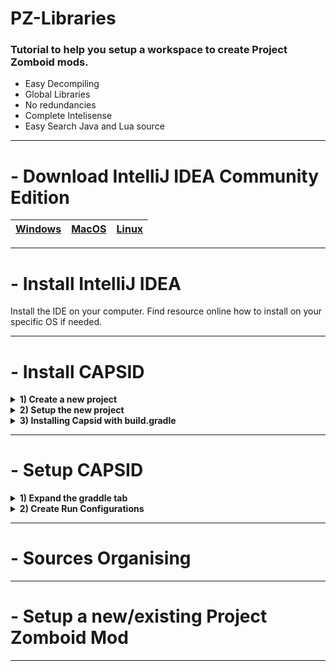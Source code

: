 # PZ-Libraries

### Tutorial to help you setup a workspace to create Project Zomboid mods.  
- Easy Decompiling  
- Global Libraries  
- No redundancies  
- Complete Intelisense
- Easy Search Java and Lua source

---

# - Download IntelliJ IDEA Community Edition
|[Windows](https://www.jetbrains.com/idea/download/#section=windows)|[MacOS](https://www.jetbrains.com/idea/download/#section=mac)|[Linux](https://www.jetbrains.com/idea/download/#section=linux)|
|---|---|---|

---

# - Install IntelliJ IDEA
Install the IDE on your computer. Find resource online how to install on your specific OS if needed.

---

# - Install CAPSID
<details>
    <summary><b>1) Create a new project</b></summary>
    Select <b>File > New > Project...</b>
    <img src="https://github.com/Konijima/PZ-Libraries/blob/Tutorial-v2/Images/SetupCapsid_createNewProject.png?raw=true" />
</details>

<details>
    <summary><b>2) Setup the new project</b></summary>
    We will install Capsid in this new project to get the jar libraries and decompiled source.<br>
    So first, select <b>Groovy</b> & <b>Gradle</b>.
    Then make sure to use Java 17, it should be default when installing IntelliJ.
    <img src="https://github.com/Konijima/PZ-Libraries/blob/Tutorial-v2/Images/SetupCapsid_createNewProject_groovygradle.png?raw=true" />
</details>

<details>
    <summary><b>3) Installing Capsid with build.gradle</b></summary>
    Once the project is set, it should automatically open <b>build.gradle</b>.<br>
    Add this line to the plugins table <pre>id 'io.pzstorm.capsid' version '0.4.2'</pre>.
    <img src="https://github.com/Konijima/PZ-Libraries/blob/Tutorial-v2/Images/SetupCapsid_createNewProject_addCapsid.png?raw=true" />
    Then click on the Load Gradle Icon or press <b>Ctrl + Shift + O</b> to apply the changes.
</details>

---

# - Setup CAPSID

<details>
    <summary><b>1) Expand the graddle tab</b></summary>
    Click on the graddle tab on the right side of the window.
    <img src="https://github.com/Konijima/PZ-Libraries/blob/Tutorial-v2/Images/SetupCapsid_createNewProject_expandgradletab.png?raw=true" />
</details>

<details>
    <summary><b>2) Create Run Configurations</b></summary>
    Expand the <b>Tasks > build setup</b> in the tree view.<br>
    Double click <b>createRunConfigurations</b> task to execute it.
    <img src="https://github.com/Konijima/PZ-Libraries/blob/Tutorial-v2/Images/SetupCapsid_createNewProject_createRunConfiguration.png?raw=true" />

</details>

---

# - Sources Organising


---

# - Setup a new/existing Project Zomboid Mod


---
